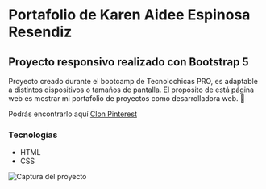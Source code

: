 # Portafolio de Karen Aidee Espinosa Resendiz
## Proyecto responsivo realizado con Bootstrap 5

Proyecto creado durante el bootcamp de Tecnolochicas PRO, es adaptable a distintos dispositivos o tamaños de pantalla.
El propósito de está página web es mostrar mi portafolio de proyectos como desarrolladora web. 💜

Podrás encontrarlo aquí [Clon Pinterest](pinterest-clon-eta.vercel.app)

### Tecnologías

* HTML
* CSS

![Captura del proyecto](/assets/clon.png)
